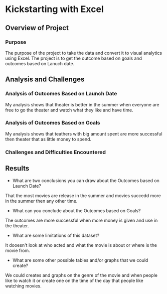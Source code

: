 # Kickstarting with Excel

## Overview of Project

### Purpose

The purpose of the project to take the data and convert it to visual analytics using Excel. The project is to get the outcome based on goals and outcomes based on Lanuch date.

## Analysis and Challenges

### Analysis of Outcomes Based on Launch Date

My analysis shows that theater is better in the summer when everyone are free to go the theater and watch what they like and have time.

### Analysis of Outcomes Based on Goals

My analysis shows that teathers with big amount spent are more successful then theater that as little money to spend.

### Challenges and Difficulties Encountered

## Results

- What are two conclusions you can draw about the Outcomes based on Launch Date?

That the most movies are release in the summer and movies succedd more in the summer then any other time.

- What can you conclude about the Outcomes based on Goals?

The outcomes are more successful when more money is given and use in the theater. 

- What are some limitations of this dataset?

It dooesn't look at who acted and what the movie is about or where is the movie from.

- What are some other possible tables and/or graphs that we could create?

We could creates and graphs on the genre of the movie and when people like to watch it or create one on the time of the day that people like watching movies.

